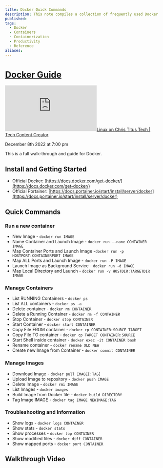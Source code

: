```yaml
---
title: Docker Quick Commands
description: This note compiles a collection of frequently used Docker commands for easy access and reference within an Obsidian Markdown vault, ensuring efficient management and deployment of containerized applications
published: 
tags:
  - Docker
  - Containers
  - Containerization
  - Productivity
  - Reference
aliases:
---
```

# [Docker Guide](https://christitus.com/docker-guide/ "See on original website")

[![✇](https://freshrss.commsnet.org/f.php?e35a1391)Linux on Chris Titus Tech | Tech Content Creator](https://freshrss.commsnet.org/i/?get=f_7 "Filter") 

December 8th 2022 at 7:00 pm

This is a full walk-through and guide for Docker.

## Install and Getting Started

-   Official Docker: [https://docs.docker.com/get-docker/](https://docs.docker.com/get-docker/)
-   Official Portainer: [https://docs.portainer.io/start/install/server/docker](https://docs.portainer.io/start/install/server/docker)

## Quick Commands

### Run a new container

-   New Image - `docker run IMAGE`
-   Name Container and Launch Image - `docker run --name CONTAINER IMAGE`
-   Map Container Ports and Launch Image -`docker run -p HOSTPORT:CONTAINERPORT IMAGE`
-   Map ALL Ports and Launch Image - `docker run -P IMAGE`
-   Launch Image as Background Service - `docker run -d IMAGE`
-   Map Local Directory and Launch - `docker run -v HOSTDIR:TARGETDIR IMAGE`

### Manage Containers

-   List RUNNING Containers - `docker ps`
-   List ALL containers - `docker ps -a`
-   Delete container - `docker rm CONTAINER`
-   Delete a Running Container - `docker rm -f CONTAINER`
-   Stop Container - `docker stop CONTAINER`
-   Start Container - `docker start CONTAINER`
-   Copy File FROM container - `docker cp CONTAINER:SOURCE TARGET`
-   Copy File TO container - `docker cp TARGET CONTAINER:SOURCE`
-   Start Shell inside container - `docker exec -it CONTAINER bash`
-   Rename container - `docker rename OLD NEW`
-   Create new Image from Container - `docker commit CONTAINER`

### Manage Images

-   Download Image - `docker pull IMAGE[:TAG]`
-   Upload Image to repository - `docker push IMAGE`
-   Delete Image - `docker rmi IMAGE`
-   List Images - `docker images`
-   Build Image from Docker file - `docker build DIRECTORY`
-   Tag Image IMAGE - `docker tag IMAGE NEWIMAGE:TAG`

### Troubleshooting and Information

-   Show logs - `docker logs CONTAINER`
-   Show stats - `docker stats`
-   Show processes - `docker top CONTAINER`
-   Show modified files - `docker diff CONTAINER`
-   Show mapped ports - `docker port CONTAINER`

## Walkthrough Video